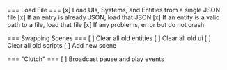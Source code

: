=== Load File ===
[x] Load UIs, Systems, and Entities from a single JSON file
[x] If an entry is already JSON, load that JSON
[x] If an entity is a valid path to a file, load that file
[x] If any problems, error but do not crash

=== Swapping Scenes ===
[ ] Clear all old entities
[ ] Clear all old ui
[ ] Clear all old scripts
[ ] Add new scene

=== "Clutch" ===
[ ] Broadcast pause and play events
